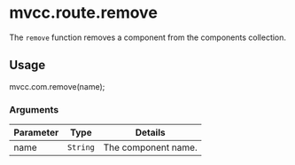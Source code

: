 # mvcc.route.remove

The `remove` function removes a component from the components collection.

## Usage

mvcc.com.remove(name);

### Arguments

| Parameter    | Type       | Details                            |
| ------------ | ---------- | ---------------------------------- |
| name         | `String`   | The component name.                |

